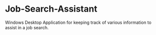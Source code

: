 # Job-Search-Assistant
Windows Desktop Application for keeping track of various information to assist in a job search.
